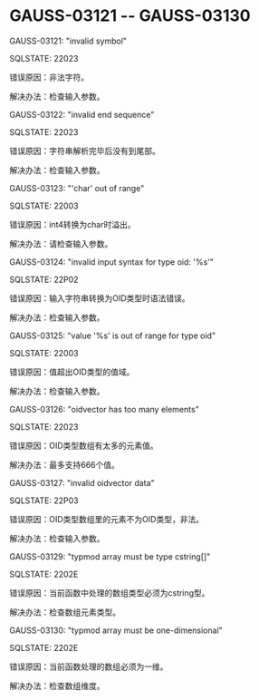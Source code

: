 # GAUSS-03121 -- GAUSS-03130

GAUSS-03121: "invalid symbol"

SQLSTATE: 22023

错误原因：非法字符。

解决办法：检查输入参数。

GAUSS-03122: "invalid end sequence"

SQLSTATE: 22023

错误原因：字符串解析完毕后没有到尾部。

解决办法：检查输入参数。

GAUSS-03123: "'char' out of range"

SQLSTATE: 22003

错误原因：int4转换为char时溢出。

解决办法：请检查输入参数。

GAUSS-03124: "invalid input syntax for type oid: '%s'"

SQLSTATE: 22P02

错误原因：输入字符串转换为OID类型时语法错误。

解决办法：检查输入参数。

GAUSS-03125: "value '%s' is out of range for type oid"

SQLSTATE: 22003

错误原因：值超出OID类型的值域。

解决办法：检查输入参数。

GAUSS-03126: "oidvector has too many elements"

SQLSTATE: 22023

错误原因：OID类型数组有太多的元素值。

解决办法：最多支持666个值。

GAUSS-03127: "invalid oidvector data"

SQLSTATE: 22P03

错误原因：OID类型数组里的元素不为OID类型，非法。

解决办法：检查输入参数。

GAUSS-03129: "typmod array must be type cstring\[\]"

SQLSTATE: 2202E

错误原因：当前函数中处理的数组类型必须为cstring型。

解决办法：检查数组元素类型。

GAUSS-03130: "typmod array must be one-dimensional"

SQLSTATE: 2202E

错误原因：当前函数处理的数组必须为一维。

解决办法：检查数组维度。
